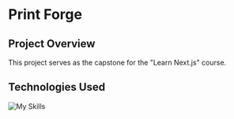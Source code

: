 # Print Forge 

## Project Overview
This project serves as the capstone for the "Learn Next.js" course.  

## Technologies Used
![My Skills](https://go-skill-icons.vercel.app/api/icons?i=react,ts,next,tailwind,git,githubcopilot,vercel&titles=true&theme=dark)
